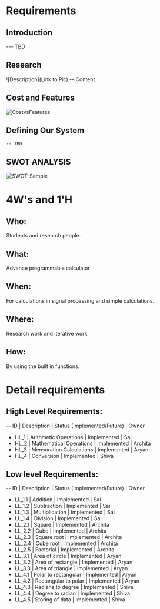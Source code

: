 # Requirements
## Introduction
 --- TBD 

## Research
![Description](Link to Pic)
-- Content 
## Cost and Features
![CostvsFeatures](https://user-images.githubusercontent.com/78853934/107878897-a93b1400-6efb-11eb-9c9e-0d3f0f156910.PNG)


## Defining Our System
    -- TBD
## SWOT ANALYSIS
![SWOT-Sample](https://user-images.githubusercontent.com/78848562/107878936-e4d5de00-6efb-11eb-9fe8-31c22b60387e.png)

# 4W&#39;s and 1&#39;H

## Who:

Students and research people.

## What:

Advance programmable calculator

## When:

For calculations in signal processing and simple calculations.

## Where:

Research work and iterative work

## How:

By using the built in functions.

# Detail requirements
## High Level Requirements:
-- ID | Description | Status (Implemented/Future) | Owner

- HL_1 | Arithmetic Operations | Implemented | Sai
- HL_2 | Mathematical Operations | Implemented | Archita
- HL_3 | Mensuration Calculations | Implemented | Aryan
- HL_4 | Conversion | Implemented | Shiva


##  Low level Requirements:
-- ID | Description | Status (Implemented/Future) | Owner
- LL_1.1 | Addition | Implemented | Sai 
- LL_1.2 | Subtraction | Implemented | Sai
- LL_1.3 | Multiplication | Implemented | Sai
- LL_1.4 | Division | Implemented | Sai
- LL_2.1 | Square | Implemented | Archita
- LL_2.2 | Cube | Implemented | Archita
- LL_2.3 | Square root | Implemented | Archita
- LL_2.4 | Cube root | Implemented | Archita
- LL_2.5 | Factorial | Implemented | Archita
- LL_3.1 | Area of circle | Implemented | Aryan
- LL_3.2 | Area of rectangle | Implemented | Aryan
- LL_3.3 | Area of triangle | Implemented | Aryan
- LL_4.1 | Polar to rectangular | Implemented | Aryan
- LL_4.2 | Rectangular to polar | Implemented | Aryan
- LL_4.3 | Radians to degree | Implemented | Shiva
- LL_4.4 | Degree to radian | Implemented | Shiva
- LL_4.5 | Storing of data | Implemented | Shiva
